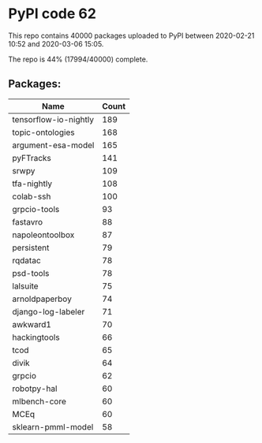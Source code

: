 # PyPI code 62

This repo contains 40000 packages uploaded to PyPI between 
2020-02-21 10:52 and 2020-03-06 15:05.

The repo is 44% (17994/40000) complete.

## Packages:

| Name  | Count |
| ----- | ----- |
| tensorflow-io-nightly | 189 |
| topic-ontologies | 168 |
| argument-esa-model | 165 |
| pyFTracks | 141 |
| srwpy | 109 |
| tfa-nightly | 108 |
| colab-ssh | 100 |
| grpcio-tools | 93 |
| fastavro | 88 |
| napoleontoolbox | 87 |
| persistent | 79 |
| rqdatac | 78 |
| psd-tools | 78 |
| lalsuite | 75 |
| arnoldpaperboy | 74 |
| django-log-labeler | 71 |
| awkward1 | 70 |
| hackingtools | 66 |
| tcod | 65 |
| divik | 64 |
| grpcio | 62 |
| robotpy-hal | 60 |
| mlbench-core | 60 |
| MCEq | 60 |
| sklearn-pmml-model | 58 |


